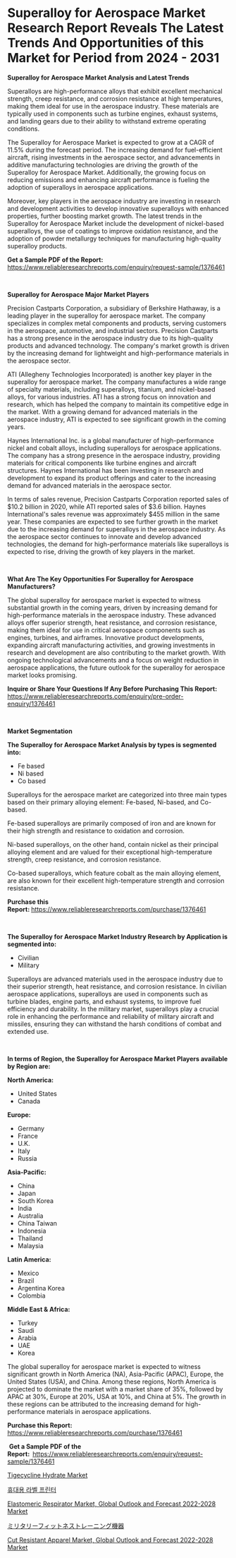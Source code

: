 <p><h1>Superalloy for Aerospace Market Research Report Reveals The Latest Trends And Opportunities of this Market for Period from 2024 - 2031</h1></p><p><strong>Superalloy for Aerospace Market Analysis and Latest Trends</strong></p>
<p><p>Superalloys are high-performance alloys that exhibit excellent mechanical strength, creep resistance, and corrosion resistance at high temperatures, making them ideal for use in the aerospace industry. These materials are typically used in components such as turbine engines, exhaust systems, and landing gears due to their ability to withstand extreme operating conditions.</p><p>The Superalloy for Aerospace Market is expected to grow at a CAGR of 11.5% during the forecast period. The increasing demand for fuel-efficient aircraft, rising investments in the aerospace sector, and advancements in additive manufacturing technologies are driving the growth of the Superalloy for Aerospace Market. Additionally, the growing focus on reducing emissions and enhancing aircraft performance is fueling the adoption of superalloys in aerospace applications.</p><p>Moreover, key players in the aerospace industry are investing in research and development activities to develop innovative superalloys with enhanced properties, further boosting market growth. The latest trends in the Superalloy for Aerospace Market include the development of nickel-based superalloys, the use of coatings to improve oxidation resistance, and the adoption of powder metallurgy techniques for manufacturing high-quality superalloy products.</p></p>
<p><strong>Get a Sample PDF of the Report:&nbsp;</strong> <a href="https://www.reliableresearchreports.com/enquiry/request-sample/1376461">https://www.reliableresearchreports.com/enquiry/request-sample/1376461</a></p>
<p>&nbsp;</p>
<p><strong>Superalloy for Aerospace Major Market Players</strong></p>
<p><p>Precision Castparts Corporation, a subsidiary of Berkshire Hathaway, is a leading player in the superalloy for aerospace market. The company specializes in complex metal components and products, serving customers in the aerospace, automotive, and industrial sectors. Precision Castparts has a strong presence in the aerospace industry due to its high-quality products and advanced technology. The company's market growth is driven by the increasing demand for lightweight and high-performance materials in the aerospace sector.</p><p>ATI (Allegheny Technologies Incorporated) is another key player in the superalloy for aerospace market. The company manufactures a wide range of specialty materials, including superalloys, titanium, and nickel-based alloys, for various industries. ATI has a strong focus on innovation and research, which has helped the company to maintain its competitive edge in the market. With a growing demand for advanced materials in the aerospace industry, ATI is expected to see significant growth in the coming years.</p><p>Haynes International Inc. is a global manufacturer of high-performance nickel and cobalt alloys, including superalloys for aerospace applications. The company has a strong presence in the aerospace industry, providing materials for critical components like turbine engines and aircraft structures. Haynes International has been investing in research and development to expand its product offerings and cater to the increasing demand for advanced materials in the aerospace sector.</p><p>In terms of sales revenue, Precision Castparts Corporation reported sales of $10.2 billion in 2020, while ATI reported sales of $3.6 billion. Haynes International's sales revenue was approximately $455 million in the same year. These companies are expected to see further growth in the market due to the increasing demand for superalloys in the aerospace industry. As the aerospace sector continues to innovate and develop advanced technologies, the demand for high-performance materials like superalloys is expected to rise, driving the growth of key players in the market.</p></p>
<p>&nbsp;</p>
<p><strong>What Are The Key Opportunities For Superalloy for Aerospace Manufacturers?</strong></p>
<p><p>The global superalloy for aerospace market is expected to witness substantial growth in the coming years, driven by increasing demand for high-performance materials in the aerospace industry. These advanced alloys offer superior strength, heat resistance, and corrosion resistance, making them ideal for use in critical aerospace components such as engines, turbines, and airframes. Innovative product developments, expanding aircraft manufacturing activities, and growing investments in research and development are also contributing to the market growth. With ongoing technological advancements and a focus on weight reduction in aerospace applications, the future outlook for the superalloy for aerospace market looks promising.</p></p>
<p><strong>Inquire or Share Your Questions If Any Before Purchasing This Report:</strong> <a href="https://www.reliableresearchreports.com/enquiry/pre-order-enquiry/1376461">https://www.reliableresearchreports.com/enquiry/pre-order-enquiry/1376461</a></p>
<p>&nbsp;</p>
<p><strong>Market Segmentation</strong></p>
<p><strong>The Superalloy for Aerospace Market Analysis by types is segmented into:</strong></p>
<p><ul><li>Fe based</li><li>Ni based</li><li>Co based</li></ul></p>
<p><p>Superalloys for the aerospace market are categorized into three main types based on their primary alloying element: Fe-based, Ni-based, and Co-based. </p><p>Fe-based superalloys are primarily composed of iron and are known for their high strength and resistance to oxidation and corrosion. </p><p>Ni-based superalloys, on the other hand, contain nickel as their principal alloying element and are valued for their exceptional high-temperature strength, creep resistance, and corrosion resistance.</p><p>Co-based superalloys, which feature cobalt as the main alloying element, are also known for their excellent high-temperature strength and corrosion resistance.</p></p>
<p><strong>Purchase this Report:&nbsp;</strong><a href="https://www.reliableresearchreports.com/purchase/1376461">https://www.reliableresearchreports.com/purchase/1376461</a></p>
<p>&nbsp;</p>
<p><strong>The Superalloy for Aerospace Market Industry Research by Application is segmented into:</strong></p>
<p><ul><li>Civilian</li><li>Military</li></ul></p>
<p><p>Superalloys are advanced materials used in the aerospace industry due to their superior strength, heat resistance, and corrosion resistance. In civilian aerospace applications, superalloys are used in components such as turbine blades, engine parts, and exhaust systems, to improve fuel efficiency and durability. In the military market, superalloys play a crucial role in enhancing the performance and reliability of military aircraft and missiles, ensuring they can withstand the harsh conditions of combat and extended use.</p></p>
<p>&nbsp;</p>
<p><strong>In terms of Region, the Superalloy for Aerospace Market Players available by Region are:</strong></p>
<p>
    <p> <strong> North America: </strong>
        <ul>
            <li>United States</li>
            <li>Canada</li>
        </ul>
        </p> 
    <p> <strong> Europe: </strong>
        <ul>
            <li>Germany</li>
            <li>France</li>
            <li>U.K.</li>
            <li>Italy</li>
            <li>Russia</li>
        </ul>
        </p> 
    <p> <strong> Asia-Pacific: </strong>
        <ul>
            <li>China</li>
            <li>Japan</li>
            <li>South Korea</li>
            <li>India</li>
            <li>Australia</li>
            <li>China Taiwan</li>
            <li>Indonesia</li>
            <li>Thailand</li>
            <li>Malaysia</li>
        </ul>
        </p> 
    <p> <strong> Latin America: </strong>
        <ul>
            <li>Mexico</li>
            <li>Brazil</li>
            <li>Argentina Korea</li>
            <li>Colombia</li>
        </ul>
        </p> 
    <p> <strong> Middle East & Africa: </strong>
        <ul>
            <li>Turkey</li>
            <li>Saudi</li>
            <li>Arabia</li>
            <li>UAE</li>
            <li>Korea</li>
        </ul>
    </p>
    </p>
<p><p>The global superalloy for aerospace market is expected to witness significant growth in North America (NA), Asia-Pacific (APAC), Europe, the United States (USA), and China. Among these regions, North America is projected to dominate the market with a market share of 35%, followed by APAC at 30%, Europe at 20%, USA at 10%, and China at 5%. The growth in these regions can be attributed to the increasing demand for high-performance materials in aerospace applications.</p></p>
<p><strong>Purchase this Report: </strong><a href="https://www.reliableresearchreports.com/purchase/1376461">https://www.reliableresearchreports.com/purchase/1376461</a></p>
<p>&nbsp;<strong>Get a Sample PDF of the Report:&nbsp;&nbsp;</strong><a href="https://www.reliableresearchreports.com/enquiry/request-sample/1376461">https://www.reliableresearchreports.com/enquiry/request-sample/1376461</a></p>
<p><strong></strong></p>
<p><p><a href="https://view.publitas.com/reportprime-1/tigecycline-hydrate-market-analysis-examines-its-scope-on-growth-opportunities-and-forecasted-trends-spanning-from-2024-to-2031/">Tigecycline Hydrate Market</a></p><p><a href="https://medium.com/@tommywilkinsblakev5p335aqoc/%ED%9C%B4%EB%8C%80%EC%9A%A9-%EB%9D%BC%EB%B2%A8-%ED%94%84%EB%A6%B0%ED%84%B0-%EC%8B%9C%EC%9E%A5-%EC%8B%9C%EC%9E%A5-cagr-%EC%8B%9C%EC%9E%A5-%EB%8F%99%ED%96%A5-%EB%B0%8F-%EC%84%B1%EC%9E%A5-%EC%A0%84%EB%9E%B5%EC%97%90-%EB%8C%80%ED%95%9C-%ED%86%B5%EC%B0%B0%EB%A0%A5-2fa702a40f26">휴대용 라벨 프린터</a></p><p><a href="https://meowing-lemming-dd3.notion.site/Elastomeric-Respirator-Market-Global-Outlook-and-Forecast-2022-2028-Market-Research-Report-Reveals--759563bf55804a7e9a203af9712cb19b">Elastomeric Respirator Market, Global Outlook and Forecast 2022-2028 Market</a></p><p><a href="https://medium.com/@diegogaylord2023/%E8%BB%8D%E4%BA%8B%E3%83%95%E3%82%A3%E3%83%83%E3%83%88%E3%83%8D%E3%82%B9%E3%83%88%E3%83%AC%E3%83%BC%E3%83%8B%E3%83%B3%E3%82%B0%E6%A9%9F%E5%99%A8%E3%81%AE%E5%B8%82%E5%A0%B4-%E5%B8%82%E5%A0%B4%E3%82%B7%E3%82%A7%E3%82%A2-%E5%B8%82%E5%A0%B4%E3%83%88%E3%83%AC%E3%83%B3%E3%83%89-%E3%81%9D%E3%81%97%E3%81%A6%E5%B0%86%E6%9D%A5%E3%81%AE%E6%88%90%E9%95%B7%E3%82%92%E6%8E%A2%E3%82%8B-00ceb3aa897f">ミリタリーフィットネストレーニング機器</a></p><p><a href="https://frill-swim-3cd.notion.site/Cut-Resistant-Apparel-Market-Global-Outlook-and-Forecast-2022-2028-Market-Size-Furnishes-Valuable-I-0d7f30c9c5324a4a8e6e97ff76998d31">Cut Resistant Apparel Market, Global Outlook and Forecast 2022-2028 Market</a></p></p>